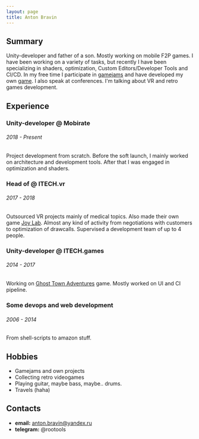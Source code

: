 ```yaml
---
layout: page
title: Anton Bravin
---
```


## Summary

Unity-developer and father of a son. Mostly working on mobile F2P games. I have been working on a variety of tasks, but recently I have been specializing in shaders, optimization, Custom Editors/Developer Tools and CI/CD. In my free time I participate in [gamejams](https://rootools.itch.io/) and have developed my own [game](https://rootools.itch.io/masterplan-tycoon). I also speak at conferences. I'm talking about VR and retro games development.


## Experience

### Unity-developer @ Mobirate
###### 2018 - Present

Project development from scratch. Before the soft launch, I mainly worked on architecture and development tools. After that I was engaged in optimization and shaders.

### Head of @ ITECH.vr
###### 2017 - 2018
Outsourced VR projects mainly of medical topics. Also made their own game [Joy Lab](https://www.oculus.com/experiences/go/1865625366799228/). Almost any kind of activity from negotiations with customers to optimization of drawcalls. Supervised a development team of up to 4 people.


### Unity-developer @ ITECH.games
###### 2014 - 2017

Working on [Ghost Town Adventures](https://play.google.com/store/apps/details?id=com.webgames.ghosts) game. Mostly worked on UI and CI pipeline.

### Some devops and web development
###### 2006 - 2014

From shell-scripts to amazon stuff.

## Hobbies

* Gamejams and own projects
* Collecting retro videogames
* Playing guitar, maybe bass, maybe.. drums.
* Travels (haha)

## Contacts

* **email:** anton.bravin@yandex.ru
* **telegram:** @rootools